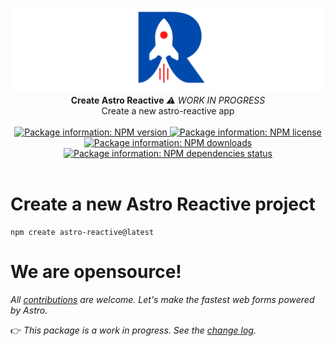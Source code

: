<p align="center">
  <img src="https://raw.githubusercontent.com/astro-reactive/astro-reactive/main/.github/assets/logo/min-banner.png" alt="Astro Reactive Library Logo">
  <br />
  <strong>Create Astro Reactive</strong>
  <em>⚠️ WORK IN PROGRESS</em>
  <br />
  Create a new astro-reactive app
  <br />
  <br />
  <a href="https://www.npmjs.com/package/@astro-reactive/create-astro-reactive">
    <img src="https://img.shields.io/npm/v/@astro-reactive/create-astro-reactive" alt="Package information: NPM version" />
  </a>
  <a href="https://www.npmjs.com/package/@astro-reactive/create-astro-reactive">
    <img src="https://img.shields.io/npm/l/@astro-reactive/create-astro-reactive" alt="Package information: NPM license" />
  </a>
  <a href="https://www.npmjs.com/package/@astro-reactive/create-astro-reactive">
    <img src="https://img.shields.io/npm/dt/@astro-reactive/create-astro-reactive" alt="Package information: NPM downloads" />
  </a>
  <a href="https://www.npmjs.com/package/@astro-reactive/create-astro-reactive">
    <img src="https://img.shields.io/librariesio/release/npm/@astro-reactive/create-astro-reactive" alt="Package information: NPM dependencies status" />
  </a>
  <br />
  <br />
</p>

# Create a new Astro Reactive project

```
npm create astro-reactive@latest
```

# We are opensource!

 _All [contributions](https://github.com/astro-reactive/astro-reactive/blob/main/CONTRIBUTING.md) are welcome. Let's make the fastest web forms powered by Astro._

👉 _This package is a work in progress. See the [change log](https://github.com/astro-reactive/astro-reactive/blob/main/packages/create-astro-reactive/RELEASE.md)._

